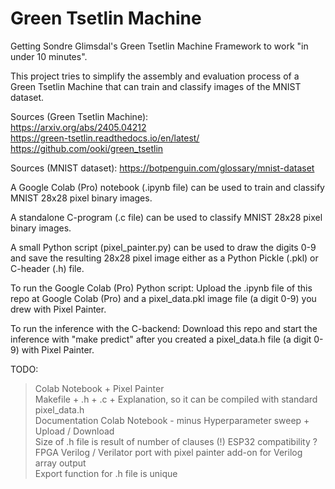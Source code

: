 # Green Tsetlin Machine
Getting Sondre Glimsdal's Green Tsetlin Machine Framework to work "in under 10 minutes".

This project tries to simplify the assembly and evaluation process of a Green Tsetlin Machine that can train and classify images of the MNIST dataset. 

Sources (Green Tsetlin Machine):  
https://arxiv.org/abs/2405.04212  
https://green-tsetlin.readthedocs.io/en/latest/  
https://github.com/ooki/green_tsetlin

Sources (MNIST dataset):
https://botpenguin.com/glossary/mnist-dataset

A Google Colab (Pro) notebook (.ipynb file) can be used to train and classify MNIST 28x28 pixel binary images.  

A standalone C-program (.c file) can be used to classify MNIST 28x28 pixel binary images.

A small Python script (pixel_painter.py) can be used to draw the digits 0-9 and save the resulting 28x28 pixel image either as a Python Pickle (.pkl) or C-header (.h) file.

To run the Google Colab (Pro) Python script: Upload the .ipynb file of this repo at Google Colab (Pro) and a pixel_data.pkl image file (a digit 0-9) you drew with Pixel Painter.

To run the inference with the C-backend: Download this repo and start the inference with "make predict" after you created a pixel_data.h file (a digit 0-9) with Pixel Painter.

TODO:  
> Colab Notebook + Pixel Painter  
    Makefile + .h + .c + Explanation, so it can be compiled with standard pixel_data.h  
    Documentation Colab Notebook - minus Hyperparameter sweep + Upload / Download  
    Size of .h file is result of number of clauses (!)
    ESP32 compatibility ?  
    FPGA Verilog / Verilator port with pixel painter add-on for Verilog array output  
    Export function for .h file is unique
